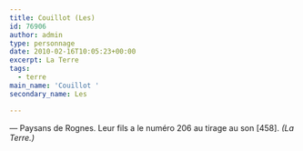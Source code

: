 ```yaml
---
title: Couillot (Les)
id: 76906
author: admin
type: personnage
date: 2010-02-16T10:05:23+00:00
excerpt: La Terre
tags:
  - terre
main_name: 'Couillot '
secondary_name: Les

---
```

— Paysans de Rognes. Leur fils a le numéro 206 au tirage au son [458]. _(La Terre.)_